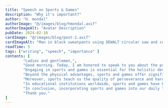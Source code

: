 ```yaml
---
title: "Speech on Sports & Games"
description: "Why it's important?"
author: "H. mondal"
authorImage: "@/images/blog/hmondal.avif"
authorImageAlt: "Avatar Description"
pubDate: 2024-02-10
cardImage: "@/images/blog/post-2.avif"
cardImageAlt: "Man in black sweatpants using DEWALT circular saw and cutting a wood plank"
readTime: 5
tags: ["writing", "speech", "importance" ]
contents: [
        "Ladies and gentlemen,",
        "Good morning. Today, I am honored to speak to you about the profound importance of sports and games in our lives",
        "Engaging in sports and games is essential for the holistic development of an individual. They play a pivotal role in maintaining our physical health, keeping our bodies robust and active. Regular participation in these activities enhances cardiovascular health, improves muscle coordination, and helps in weight management, thereby keeping ailments like obesity at bay. ",
        "Beyond the physical advantages, sports and games offer significant mental health benefits. They serve as a pleasant relaxation, keeping our minds in good shape, active, and collected. Engaging in these activities instills in us the ability to trust each other, be loyal, and calmly solve problems. They teach us not to give up, no matter how many times we fail, and to keep practicing until we succeed. ",
        "Moreover, sports teach us the quality of perseverance and hard work. They enhance our teamwork skills, which are considered vital qualities. When we are adapted to working in a team, victory is always within reach.",
        "In educational institutions worldwide, sports and games have become an integral part of the curriculum. Students are encouraged to participate in various sports competitions and activities, which impart valuable life lessons and skills. For some, these experiences ignite a passion that leads them to pursue professional careers in sports. ",
        "In conclusion, incorporating sports and games into our daily lives is not merely about entertainment; it's about embracing a lifestyle that fosters physical health, mental well-being, and essential life skills. By understanding and promoting the importance of these activities, we can work towards a healthier, more active, and harmonious society.",
        "Thank you."
]
---
```

